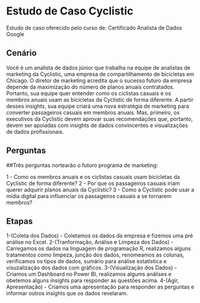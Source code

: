 # Estudo de Caso Cyclistic
Estudo de caso oferecido pelo curso de: Certificado Analista de Dados Google

## Cenário

Você é um analista de dados júnior que trabalha na equipe de analistas de marketing da Cyclistic, uma empresa de compartilhamento de bicicletas
em Chicago. O diretor de marketing acredita que o sucesso futuro da empresa depende da maximização do número de planos anuais contratados.
Portanto, sua equipe quer entender como os ciclistas casuais e os membros anuais usam as bicicletas da Cyclistic de forma diferente. A
partir desses insights, sua equipe criará uma nova estratégia de marketing para converter passageiros casuais em membros anuais. Mas,
primeiro, os executivos da Cyclistic devem aprovar suas recomendações que, portanto, devem ser apoiadas com insights de dados convincentes e
visualizações de dados profissionais.

## Perguntas
##Três perguntas nortearão o futuro programa de marketing:

1 - Como os membros anuais  e os ciclistas casuais usam bicicletas da Cyclistic  de forma diferente?
2 - Por que os passageiros  casuais iriam querer adquirir planos anuais da Cyclistic?
3 - Como a Cyclistic pode usar a mídia digital para influenciar os passageiros casuais a se tornarem membros?

## Etapas

1-(Coleta dos Dados) - Coletamos os dados da empresa e fizemos uma pré análise no Excel.
2-(Tranformação, Análise e Limpeza dos Dados) - Carregamos os dados na linguagem de programação R, realizamos alguns tratamentos como limpeza, junção dos dados, renomeamos as colunas, verificamos os tipos de dados, sumário para análise estatística e visuzalização dos dados com gráficos.
3-(Visualização dos Dados) - Criamos um Dashboard no Power BI, realizamos algums análises e obetemos alguns insights para responder as questões acima.
4-(Agir, Apresentação) - Criamos uma apresentação para responder as perguntas e informar outros insights que os dados revelaram.
